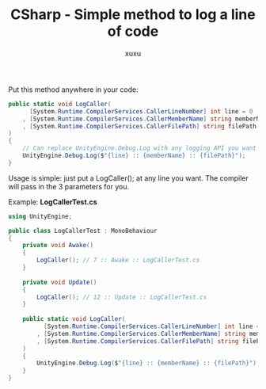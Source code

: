 ﻿---
title: CSharp - Simple method to log a line of code
categories:
  - Sharing
  - CSharp
description: CSharp Simple method to log a line of code
author: xuxu
tags: [Sharing, CSharp]
type: Document
---

Put this method anywhere in your code: 

```csharp
public static void LogCaller(
      [System.Runtime.CompilerServices.CallerLineNumber] int line = 0
    , [System.Runtime.CompilerServices.CallerMemberName] string memberName = ""
    , [System.Runtime.CompilerServices.CallerFilePath] string filePath = ""
)
{
    // Can replace UnityEngine.Debug.Log with any logging API you want
    UnityEngine.Debug.Log($"{line} :: {memberName} :: {filePath}");
}
```

Usage is simple: just put a LogCaller(); at any line you want. The compiler will pass in the 3 parameters for you.

Example: **LogCallerTest.cs**

```csharp
using UnityEngine;

public class LogCallerTest : MonoBehaviour
{
    private void Awake()
    {
        LogCaller(); // 7 :: Awake :: LogCallerTest.cs
    }
    
    private void Update()
    {
        LogCaller(); // 12 :: Update :: LogCallerTest.cs
    }
    
    public static void LogCaller(
          [System.Runtime.CompilerServices.CallerLineNumber] int line = 0
        , [System.Runtime.CompilerServices.CallerMemberName] string memberName = ""
        , [System.Runtime.CompilerServices.CallerFilePath] string filePath = ""
    )
    {
        UnityEngine.Debug.Log($"{line} :: {memberName} :: {filePath}");
    }
}
```